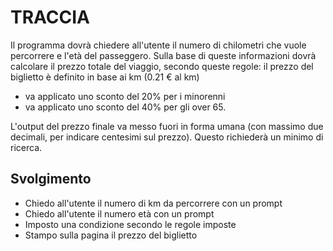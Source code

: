 # TRACCIA

Il programma dovrà chiedere all'utente il numero di chilometri che vuole percorrere e l'età del passeggero.
Sulla base di queste informazioni dovrà calcolare il prezzo totale del viaggio, secondo queste regole:
il prezzo del biglietto è definito in base ai km (0.21 € al km)
- va applicato uno sconto del 20% per i minorenni
- va applicato uno sconto del 40% per gli over 65.

L'output del prezzo finale va messo fuori in forma umana (con massimo due decimali, per indicare centesimi sul prezzo). Questo richiederà un minimo di ricerca.

## Svolgimento

- Chiedo all'utente il numero di km da percorrere con un prompt
- Chiedo all'utente il numero età con un prompt
- Imposto una condizione secondo le regole imposte
- Stampo sulla pagina il prezzo del biglietto